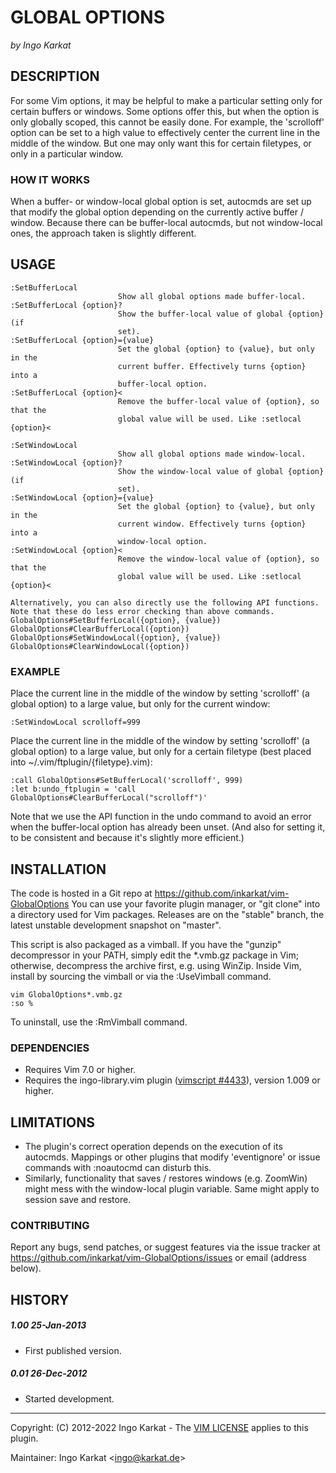 GLOBAL OPTIONS
===============================================================================
_by Ingo Karkat_

DESCRIPTION
------------------------------------------------------------------------------

For some Vim options, it may be helpful to make a particular setting only for
certain buffers or windows. Some options offer this, but when the option is
only globally scoped, this cannot be easily done.
For example, the 'scrolloff' option can be set to a high value to effectively
center the current line in the middle of the window. But one may only want
this for certain filetypes, or only in a particular window.

### HOW IT WORKS

When a buffer- or window-local global option is set, autocmds are set up that
modify the global option depending on the currently active buffer / window.
Because there can be buffer-local autocmds, but not window-local ones, the
approach taken is slightly different.

USAGE
------------------------------------------------------------------------------

    :SetBufferLocal
                            Show all global options made buffer-local.
    :SetBufferLocal {option}?
                            Show the buffer-local value of global {option} (if
                            set).
    :SetBufferLocal {option}={value}
                            Set the global {option} to {value}, but only in the
                            current buffer. Effectively turns {option} into a
                            buffer-local option.
    :SetBufferLocal {option}<
                            Remove the buffer-local value of {option}, so that the
                            global value will be used. Like :setlocal {option}<

    :SetWindowLocal
                            Show all global options made window-local.
    :SetWindowLocal {option}?
                            Show the window-local value of global {option} (if
                            set).
    :SetWindowLocal {option}={value}
                            Set the global {option} to {value}, but only in the
                            current window. Effectively turns {option} into a
                            window-local option.
    :SetWindowLocal {option}<
                            Remove the window-local value of {option}, so that the
                            global value will be used. Like :setlocal {option}<

    Alternatively, you can also directly use the following API functions.
    Note that these do less error checking than above commands.
    GlobalOptions#SetBufferLocal({option}, {value})
    GlobalOptions#ClearBufferLocal({option})
    GlobalOptions#SetWindowLocal({option}, {value})
    GlobalOptions#ClearWindowLocal({option})

### EXAMPLE

Place the current line in the middle of the window by setting 'scrolloff' (a
global option) to a large value, but only for the current window:

    :SetWindowLocal scrolloff=999

Place the current line in the middle of the window by setting 'scrolloff' (a
global option) to a large value, but only for a certain filetype (best placed
into ~/.vim/ftplugin/{filetype}.vim):

    :call GlobalOptions#SetBufferLocal('scrolloff', 999)
    :let b:undo_ftplugin = 'call GlobalOptions#ClearBufferLocal("scrolloff")'

Note that we use the API function in the undo command to avoid an error when
the buffer-local option has already been unset. (And also for setting it, to
be consistent and because it's slightly more efficient.)

INSTALLATION
------------------------------------------------------------------------------

The code is hosted in a Git repo at
    https://github.com/inkarkat/vim-GlobalOptions
You can use your favorite plugin manager, or "git clone" into a directory used
for Vim packages. Releases are on the "stable" branch, the latest unstable
development snapshot on "master".

This script is also packaged as a vimball. If you have the "gunzip"
decompressor in your PATH, simply edit the \*.vmb.gz package in Vim; otherwise,
decompress the archive first, e.g. using WinZip. Inside Vim, install by
sourcing the vimball or via the :UseVimball command.

    vim GlobalOptions*.vmb.gz
    :so %

To uninstall, use the :RmVimball command.

### DEPENDENCIES

- Requires Vim 7.0 or higher.
- Requires the ingo-library.vim plugin ([vimscript #4433](http://www.vim.org/scripts/script.php?script_id=4433)), version 1.009 or
  higher.

LIMITATIONS
------------------------------------------------------------------------------

- The plugin's correct operation depends on the execution of its autocmds.
  Mappings or other plugins that modify 'eventignore' or issue commands with
  :noautocmd can disturb this.
- Similarly, functionality that saves / restores windows (e.g. ZoomWin) might
  mess with the window-local plugin variable. Same might apply to session save
  and restore.

### CONTRIBUTING

Report any bugs, send patches, or suggest features via the issue tracker at
https://github.com/inkarkat/vim-GlobalOptions/issues or email (address below).

HISTORY
------------------------------------------------------------------------------

##### 1.00    25-Jan-2013
- First published version.

##### 0.01    26-Dec-2012
- Started development.

------------------------------------------------------------------------------
Copyright: (C) 2012-2022 Ingo Karkat -
The [VIM LICENSE](http://vimdoc.sourceforge.net/htmldoc/uganda.html#license) applies to this plugin.

Maintainer:     Ingo Karkat &lt;ingo@karkat.de&gt;
